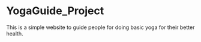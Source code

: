 # YogaGuide_Project
This is a simple website to guide people for doing basic yoga for their better health.

